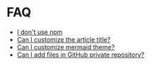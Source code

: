 # FAQ

- [I don't use npm](./faq/i_dont_use_npm.md)
- [Can I customize the article title?](./faq/can_i_customize_article_title.md)
- [Can I customize mermaid theme?](./faq/can_i_customize_mermaid_theme.md)
- [Can I add files in GitHub private repository?](./faq/can_i_add_file_in_github_private_repository.md)
